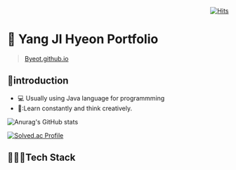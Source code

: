 <div align=right>
  
[![Hits](https://hits.seeyoufarm.com/api/count/incr/badge.svg?url=https%3A%2F%2Fgithub.com%2Fbyeot95&count_bg=%2379C83D&title_bg=%23555555&icon=&icon_color=%23E7E7E7&title=hits&edge_flat=false)](https://hits.seeyoufarm.com)

</div>


# 📌 Yang JI Hyeon Portfolio

>[Byeot.github.io](Byeot.github.io)


## :wave:introduction
* :computer: Usually using Java language for programmming  
* 🤔:Learn constantly and think creatively.


  
![Anurag's GitHub stats](https://github-readme-stats.vercel.app/api?username=Byeot&show_icons=true&theme=default)

[![Solved.ac Profile](http://mazassumnida.wtf/api/v2/generate_badge?boj=yh4435)](https://solved.ac/yh4435/)






## 👩🏻‍💻Tech Stack




